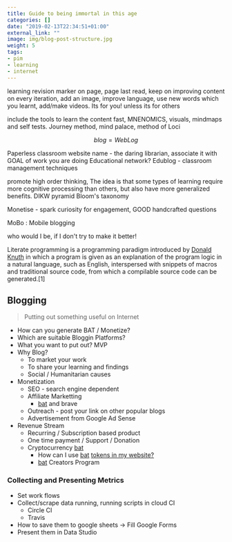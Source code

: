 ```yaml
---
title: Guide to being immortal in this age
categories: []
date: "2019-02-13T22:34:51+01:00"
external_link: ""
image: img/blog-post-structure.jpg
weight: 5
tags:
- pim
- learning
- internet
---
```


learning revision marker on page, page last read, keep on improving content on every iteration, add an image, improve language, use new words which you learnt, add/make videos. Its for you! unless its for others

include the tools to learn the content fast, MNENOMICS, visuals, mindmaps and self tests. Journey method, mind palace, method of Loci

$$ blog = WebLog $$

Paperless classroom
website name - the daring librarian, associate it with GOAL of work you are doing
Educational network?
Edublog - classroom management techniques

promote high order thinking, The idea is that some types of learning require more cognitive processing than others, but also have more generalized benefits.
DIKW pyramid
Bloom's taxonomy

Monetise - spark curiosity for engagement, GOOD handcrafted questions

MoBo
: Mobile blogging

who would I be, if I don't try to make it better!

Literate programming is a programming paradigm introduced by [Donald Knuth](https://en.wikipedia.org/wiki/Donald_Knuth) in which a program is given as an explanation of the program logic in a natural language, such as English, interspersed with snippets of macros and traditional source code, from which a compilable source code can be generated.[1]


## Blogging

> Putting out something useful on Internet

* How can you generate BAT / Monetize?
* Which are suitable Bloggin Platforms?
* What you want to put out? MVP
* Why Blog?
  * To market your work
  * To share your learning and findings
  * Social / Humanitarian causes
* Monetization
  * SEO - search engine dependent
  * Affiliate Marketting
    * [bat] and brave
  * Outreach - post your link on other popular blogs
  * Advertisement from Google Ad Sense
* Revenue Stream
  * Recurring / Subscription based product
  * One time payment / Support / Donation
  * Cryptocurrency [bat]
    * How can I use [bat] [tokens in my website?](https://www.reddit.com/r/BATProject/comments/7r8sb2/how_can_i_use_bat_tokens_on_my_website/)
    * [bat] Creators Program

### Collecting and Presenting Metrics

* Set work flows
* Collect/scrape data running, running scripts in cloud CI
  * Circle CI
  * Travis
* How to save them to google sheets -> Fill Google Forms
* Present them in Data Studio

[bat]: https://basicattentiontoken.org/faq/